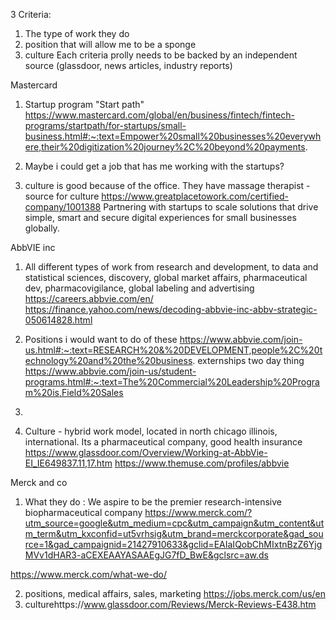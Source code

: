 3 Criteria: 
1. The type of work they do
2.  position that will allow me to be a sponge
3. culture
Each criteria prolly needs to be backed by an independent source (glassdoor, news articles, industry reports)

Mastercard
1. Startup program "Start path" 
https://www.mastercard.com/global/en/business/fintech/fintech-programs/startpath/for-startups/small-business.html#:~:text=Empower%20small%20businesses%20everywhere,their%20digitization%20journey%2C%20beyond%20payments. 

2. Maybe i could get a job that has me working with the startups?
3. culture is good because of the office. They have massage therapist -source for culture https://www.greatplacetowork.com/certified-company/1001388
Partnering with startups to scale solutions that drive simple, smart and secure digital experiences for small businesses globally.


AbbVIE inc

1. All different types of work from research and development, to data and statistical sciences, discovery, global market affairs, pharmaceutical dev, pharmacovigilance, global labeling and advertising https://careers.abbvie.com/en/
https://finance.yahoo.com/news/decoding-abbvie-inc-abbv-strategic-050614828.html

2. Positions  i would want to do of these https://www.abbvie.com/join-us.html#:~:text=RESEARCH%20&%20DEVELOPMENT,people%2C%20technology%20and%20the%20business.
externships two day thing https://www.abbvie.com/join-us/student-programs.html#:~:text=The%20Commercial%20Leadership%20Program%20is,Field%20Sales
2.
3. Culture - hybrid work model, located in north chicago illinois, international. Its a pharmaceutical company, good health insurance
https://www.glassdoor.com/Overview/Working-at-AbbVie-EI_IE649837.11,17.htm
https://www.themuse.com/profiles/abbvie


Merck and co

1. What they do : We aspire to be the premier research-intensive biopharmaceutical company
https://www.merck.com/?utm_source=google&utm_medium=cpc&utm_campaign&utm_content&utm_term&utm_kxconfid=ut5vrhsig&utm_brand=merckcorporate&gad_source=1&gad_campaignid=21427910633&gclid=EAIaIQobChMIxtnBzZ6YjgMVv1dHAR3-aCEXEAAYASAAEgJG7fD_BwE&gclsrc=aw.ds

https://www.merck.com/what-we-do/

2. positions, medical affairs, sales, marketing https://jobs.merck.com/us/en
3. culturehttps://www.glassdoor.com/Reviews/Merck-Reviews-E438.htm